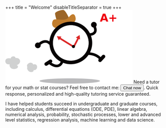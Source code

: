 +++
title = "Welcome"
disableTitleSeparator = true
+++
![running clock](./clock.png)
Need a tutor for your math or stat courses? Feel free to contact me: <button class="button" onclick="myFunction()">Chat now</button>. Quick response, personalized and high-quality tutoring service guaranteed. 

I have helped students succeed in undergraduate and graduate courses, including calculus, differential equations (ODE, PDE), linear algebra, numerical analysis, probability, stochastic processes, lower and advanced level statistics, regression analysis, machine learning and data science.
